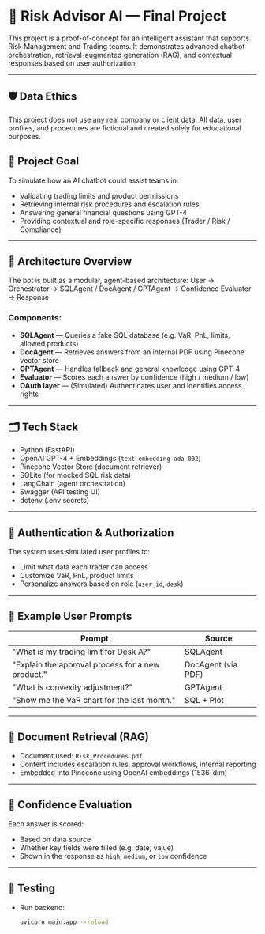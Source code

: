 ﻿# 🧠 Risk Advisor AI — Final Project

This project is a proof-of-concept for an intelligent assistant that supports Risk Management and Trading teams. 
It demonstrates advanced chatbot orchestration, retrieval-augmented generation (RAG), and contextual responses based 
on user authorization.

---

## 🛡 Data Ethics
This project does not use any real company or client data.
All data, user profiles, and procedures are fictional and created solely for educational purposes.

## 🎯 Project Goal

To simulate how an AI chatbot could assist teams in:
- Validating trading limits and product permissions
- Retrieving internal risk procedures and escalation rules
- Answering general financial questions using GPT-4
- Providing contextual and role-specific responses (Trader / Risk / Compliance)

---

## 🧱 Architecture Overview

The bot is built as a modular, agent-based architecture:
User → Orchestrator → SQLAgent / DocAgent / GPTAgent → Confidence Evaluator → Response


### Components:
- **SQLAgent** — Queries a fake SQL database (e.g. VaR, PnL, limits, allowed products)
- **DocAgent** — Retrieves answers from an internal PDF using Pinecone vector store
- **GPTAgent** — Handles fallback and general knowledge using GPT-4
- **Evaluator** — Scores each answer by confidence (high / medium / low)
- **OAuth layer** — (Simulated) Authenticates user and identifies access rights

---

## 🗂 Tech Stack

- Python (FastAPI)
- OpenAI GPT-4 + Embeddings (`text-embedding-ada-002`)
- Pinecone Vector Store (document retriever)
- SQLite (for mocked SQL risk data)
- LangChain (agent orchestration)
- Swagger (API testing UI)
- dotenv (.env secrets)

---

## 🔐 Authentication & Authorization

The system uses simulated user profiles to:
- Limit what data each trader can access
- Customize VaR, PnL, product limits
- Personalize answers based on role (`user_id`, `desk`)

---

## 🧪 Example User Prompts

| Prompt | Source |
|--------|--------|
| "What is my trading limit for Desk A?" | SQLAgent |
| "Explain the approval process for a new product." | DocAgent (via PDF) |
| "What is convexity adjustment?" | GPTAgent |
| "Show me the VaR chart for the last month." | SQL + Plot |

---

## 📄 Document Retrieval (RAG)

- Document used: `Risk_Procedures.pdf`
- Content includes escalation rules, approval workflows, internal reporting
- Embedded into Pinecone using OpenAI embeddings (1536-dim)

---

## 🧠 Confidence Evaluation

Each answer is scored:
- Based on data source
- Whether key fields were filled (e.g. date, value)
- Shown in the response as `high`, `medium`, or `low` confidence

---

## 🧪 Testing

- Run backend:
  ```bash
  uvicorn main:app --reload
